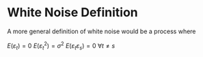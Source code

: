 # White Noise Definition

A more general definition of white noise would be a process where

$E(\varepsilon_t) = 0$
$E(\varepsilon_t^2) = \sigma^2$
$E(\varepsilon_t \varepsilon_s) = 0$
$\forall t \neq s$
